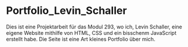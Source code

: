 # Portfolio_Levin_Schaller
Dies ist eine Projektarbeit für das Modul 293, wo ich, Levin Schaller, eine eigene Website mithilfe von HTML, CSS und ein bisschenm JavaScript erstellt habe. Die Seite ist eine Art kleines Portfolio über mich.
